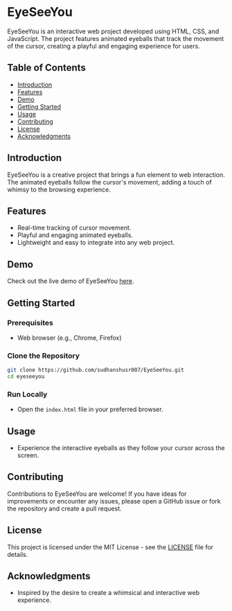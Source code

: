 # EyeSeeYou

EyeSeeYou is an interactive web project developed using HTML, CSS, and JavaScript. The project features animated eyeballs that track the movement of the cursor, creating a playful and engaging experience for users.

## Table of Contents

- [Introduction](#introduction)
- [Features](#features)
- [Demo](#demo)
- [Getting Started](#getting-started)
- [Usage](#usage)
- [Contributing](#contributing)
- [License](#license)
- [Acknowledgments](#acknowledgments)

## Introduction

EyeSeeYou is a creative project that brings a fun element to web interaction. The animated eyeballs follow the cursor's movement, adding a touch of whimsy to the browsing experience.

## Features

- Real-time tracking of cursor movement.
- Playful and engaging animated eyeballs.
- Lightweight and easy to integrate into any web project.

## Demo

Check out the live demo of EyeSeeYou [here](https://your-demo-link.com).

## Getting Started

### Prerequisites

- Web browser (e.g., Chrome, Firefox)

### Clone the Repository

```bash
git clone https://github.com/sudhanshusr007/EyeSeeYou.git
cd eyeseeyou
```

### Run Locally

- Open the `index.html` file in your preferred browser.

## Usage

- Experience the interactive eyeballs as they follow your cursor across the screen.

## Contributing

Contributions to EyeSeeYou are welcome! If you have ideas for improvements or encounter any issues, please open a GitHub issue or fork the repository and create a pull request.

## License

This project is licensed under the MIT License - see the [LICENSE](LICENSE) file for details.

## Acknowledgments

- Inspired by the desire to create a whimsical and interactive web experience.